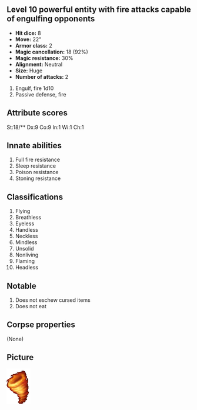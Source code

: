 ## Level 10 powerful entity with fire attacks capable of engulfing opponents

- **Hit dice:** 8
- **Move:** 22"
- **Armor class:** 2
- **Magic cancellation:** 18 (92%)
- **Magic resistance:** 30%
- **Alignment:** Neutral
- **Size:** Huge
- **Number of attacks:** 2
1. Engulf, fire 1d10
2. Passive defense, fire

## Attribute scores

St:18/** Dx:9 Co:9 In:1 Wi:1 Ch:1

## Innate abilities

1. Full fire resistance
2. Sleep resistance
3. Poison resistance
4. Stoning resistance

## Classifications

1. Flying
2. Breathless
3. Eyeless
4. Handless
5. Neckless
6. Mindless
7. Unsolid
8. Nonliving
9. Flaming
10. Headless

## Notable

1. Does not eschew cursed items
2. Does not eat

## Corpse properties

(None)

## Picture

![Fire vortex](https://github.com/hyvanmielenpelit/GnollHackTileSet/blob/main/Monsters/fire_vortex/fire_vortex.png?raw=true)
